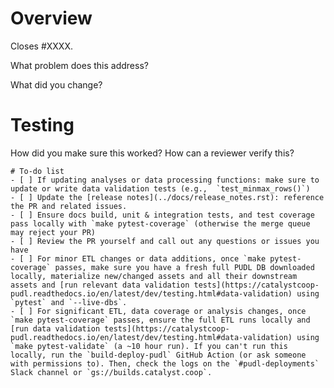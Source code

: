 <!--
Resources:
* contributing guidelines: https://catalystcoop-pudl.readthedocs.io/en/latest/CONTRIBUTING.html
* code of conduct: https://catalystcoop-pudl.readthedocs.io/en/latest/code_of_conduct.html
-->
# Overview

Closes #XXXX.

What problem does this address?

What did you change?

# Testing

How did you make sure this worked? How can a reviewer verify this?

```[tasklist]
# To-do list
- [ ] If updating analyses or data processing functions: make sure to update or write data validation tests (e.g.,  `test_minmax_rows()`)
- [ ] Update the [release notes](../docs/release_notes.rst): reference the PR and related issues.
- [ ] Ensure docs build, unit & integration tests, and test coverage pass locally with `make pytest-coverage` (otherwise the merge queue may reject your PR)
- [ ] Review the PR yourself and call out any questions or issues you have
- [ ] For minor ETL changes or data additions, once `make pytest-coverage` passes, make sure you have a fresh full PUDL DB downloaded locally, materialize new/changed assets and all their downstream assets and [run relevant data validation tests](https://catalystcoop-pudl.readthedocs.io/en/latest/dev/testing.html#data-validation) using `pytest` and `--live-dbs`.
- [ ] For significant ETL, data coverage or analysis changes, once `make pytest-coverage` passes, ensure the full ETL runs locally and [run data validation tests](https://catalystcoop-pudl.readthedocs.io/en/latest/dev/testing.html#data-validation) using `make pytest-validate` (a ~10 hour run). If you can't run this locally, run the `build-deploy-pudl` GitHub Action (or ask someone with permissions to). Then, check the logs on the `#pudl-deployments` Slack channel or `gs://builds.catalyst.coop`.
```
